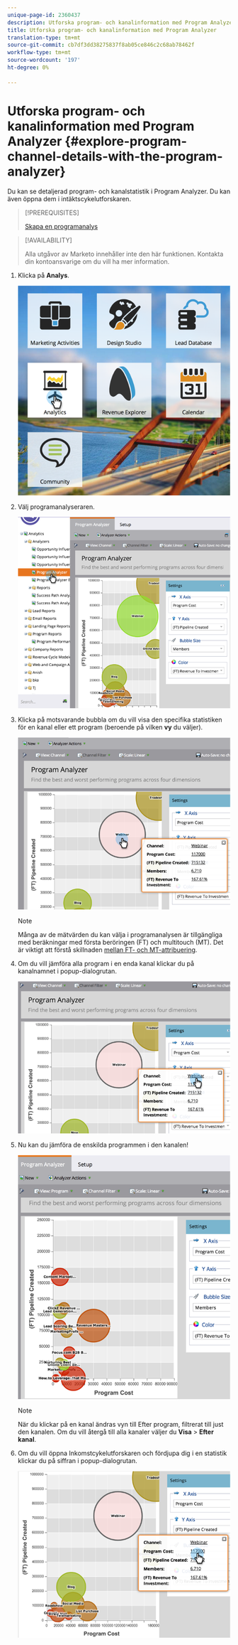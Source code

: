 ```yaml
---
unique-page-id: 2360437
description: Utforska program- och kanalinformation med Program Analyzer - Marketo Docs - Produktdokumentation
title: Utforska program- och kanalinformation med Program Analyzer
translation-type: tm+mt
source-git-commit: cb7df3dd38275837f8ab05ce846c2c68ab78462f
workflow-type: tm+mt
source-wordcount: '197'
ht-degree: 0%

---
```



# Utforska program- och kanalinformation med Program Analyzer {#explore-program-channel-details-with-the-program-analyzer}

Du kan se detaljerad program- och kanalstatistik i Program Analyzer. Du kan även öppna dem i intäktscykelutforskaren.

>[!PREREQUISITES]
>
>[Skapa en programanalys](/help/marketo/product-docs/reporting/revenue-cycle-analytics/program-analytics/create-a-program-analyzer.md)

>[!AVAILABILITY]
>
>Alla utgåvor av Marketo innehåller inte den här funktionen. Kontakta din kontoansvarige om du vill ha mer information.

1. Klicka på **Analys**.

   ![](assets/image2015-4-28-12-3a54-3a47.png)

1. Välj programanalyseraren.

   ![](assets/image2015-4-28-12-3a56-3a46.png)

1. Klicka på motsvarande bubbla om du vill visa den specifika statistiken för en kanal eller ett program (beroende på vilken **vy** du väljer).

   ![](assets/image2015-4-28-12-3a57-3a14.png)

   >[!NOTE]
   >
   >Många av de mätvärden du kan välja i programanalysen är tillgängliga med beräkningar med första beröringen (FT) och multitouch (MT). Det är viktigt att förstå skillnaden [mellan FT- och MT-attribuering](/help/marketo/product-docs/reporting/revenue-cycle-analytics/revenue-tools/attribution/understanding-attribution.md).

1. Om du vill jämföra alla program i en enda kanal klickar du på kanalnamnet i popup-dialogrutan.

   ![](assets/image2015-4-28-12-3a59-3a36.png)

1. Nu kan du jämföra de enskilda programmen i den kanalen!

   ![](assets/image2015-4-28-13-3a0-3a14.png)

   >[!NOTE]
   >
   >När du klickar på en kanal ändras vyn till Efter program, filtrerat till just den kanalen. Om du vill återgå till alla kanaler väljer du **Visa** > **Efter kanal**.

1. Om du vill öppna Inkomstcykelutforskaren och fördjupa dig i en statistik klickar du på siffran i popup-dialogrutan.

   ![](assets/image2015-4-28-13-3a1-3a35.png)
